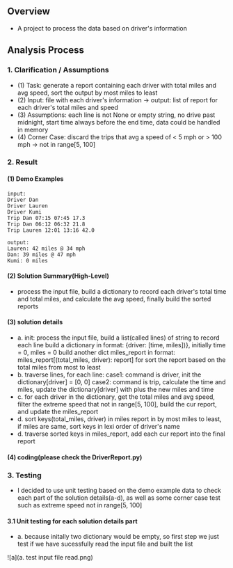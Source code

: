## Overview
* A project to process the data based on driver's information

## Analysis Process

### 1. Clarification / Assumptions 
* (1) Task: generate a report containing each driver with total miles and avg speed, sort the output by most miles
to least
* (2) Input: file with each driver's information -> output: list of report for each driver's total miles and speed 
* (3) Assumptions: each line is not None or empty string, no drive past midnight, start time always before the end time, data could be handled in memory
* (4) Corner Case: discard the trips that avg a speed of < 5 mph or > 100 mph -> not in range[5, 100]

### 2. Result
#### (1) Demo Examples
```
input:
Driver Dan
Driver Lauren
Driver Kumi
Trip Dan 07:15 07:45 17.3
Trip Dan 06:12 06:32 21.8
Trip Lauren 12:01 13:16 42.0

output:
Lauren: 42 miles @ 34 mph
Dan: 39 miles @ 47 mph
Kumi: 0 miles
```

#### (2) Solution Summary(High-Level)
* process the input file, build a dictionary to record each driver's total time and total miles, and calculate the avg speed, finally build the sorted reports

#### (3) solution details
* a. init: process the input file, build a list(called lines) of string to record each line
         build a dictionary in format: {driver: [time, miles])}, initially time = 0, miles = 0
         build another dict miles_report in format: miles_report[(total_miles, driver): report]
            for sort the report based on the total miles from most to least
* b. traverse lines, for each line:
   case1: command is driver, init the dictionary[driver] = [0, 0]
   case2: command is trip, calculate the time and miles, update the dictionary[driver] with plus the new miles and time
* c. for each driver in the dictionary, get the total miles and avg speed, filter the extreme speed that not in range[5, 100],
   build the cur report, and update the miles_report
* d. sort keys(total_miles, driver) in miles report in by most miles to least, if miles are same, sort keys in lexi order of
   driver's name
* d. traverse sorted keys in miles_report, add each cur report into the final report

#### (4) coding(please check the DriverReport.py)

### 3. Testing
* I decided to use unit testing based on the demo example data to check each part of the solution details(a-d), as well as some corner case test such as extreme speed not in range[5, 100]

#### 3.1 Unit testing for each solution details part 
* a. because initally two dictionary would be empty, so first step we just test if we have sucessfully read the input file and built the list 

![a](a. test input file read.png)


